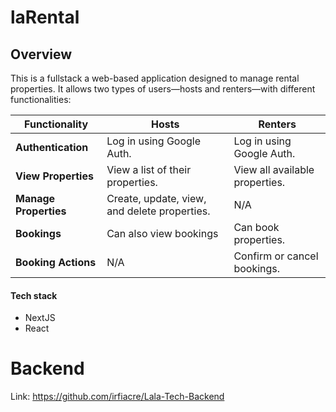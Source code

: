 # laRental

## Overview

This is a fullstack a web-based application designed to manage rental properties. It allows two types of users—hosts and renters—with different functionalities:

| **Functionality**     | **Hosts**                                    | **Renters**                    |
| --------------------- | -------------------------------------------- | ------------------------------ |
| **Authentication**    | Log in using Google Auth.                    | Log in using Google Auth.      |
| **View Properties**   | View a list of their properties.             | View all available properties. |
| **Manage Properties** | Create, update, view, and delete properties. | N/A                            |
| **Bookings**          | Can also view bookings                       | Can book properties.           |
| **Booking Actions**   | N/A                                          | Confirm or cancel bookings.    |

#### Tech stack

- NextJS
- React

# Backend

Link: https://github.com/irfiacre/Lala-Tech-Backend

